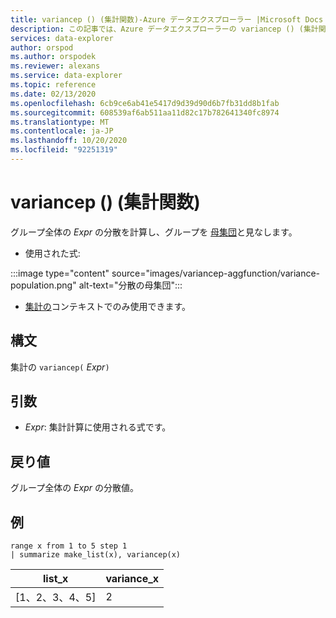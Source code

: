```yaml
---
title: variancep () (集計関数)-Azure データエクスプローラー |Microsoft Docs
description: この記事では、Azure データエクスプローラーの variancep () (集計関数) について説明します。
services: data-explorer
author: orspod
ms.author: orspodek
ms.reviewer: alexans
ms.service: data-explorer
ms.topic: reference
ms.date: 02/13/2020
ms.openlocfilehash: 6cb9ce6ab41e5417d9d39d90d6b7fb31dd8b1fab
ms.sourcegitcommit: 608539af6ab511aa11d82c17b782641340fc8974
ms.translationtype: MT
ms.contentlocale: ja-JP
ms.lasthandoff: 10/20/2020
ms.locfileid: "92251319"
---
```

# <a name="variancep-aggregation-function"></a>variancep () (集計関数)

グループ全体の *Expr* の分散を計算し、グループを [母集団](https://en.wikipedia.org/wiki/Statistical_population)と見なします。 

* 使用された式:

:::image type="content" source="images/variancep-aggfunction/variance-population.png" alt-text="分散の母集団":::

* [集計の](summarizeoperator.md)コンテキストでのみ使用できます。

## <a name="syntax"></a>構文

集計の `variancep(` *Expr*`)`

## <a name="arguments"></a>引数

* *Expr*: 集計計算に使用される式です。 

## <a name="returns"></a>戻り値

グループ全体の *Expr* の分散値。
 
## <a name="examples"></a>例

```kusto
range x from 1 to 5 step 1
| summarize make_list(x), variancep(x) 
```

|list_x|variance_x|
|---|---|
|[1、2、3、4、5]|2|